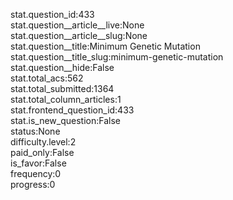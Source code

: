 stat.question_id:433  
stat.question__article__live:None  
stat.question__article__slug:None  
stat.question__title:Minimum Genetic Mutation  
stat.question__title_slug:minimum-genetic-mutation  
stat.question__hide:False  
stat.total_acs:562  
stat.total_submitted:1364  
stat.total_column_articles:1  
stat.frontend_question_id:433  
stat.is_new_question:False  
status:None  
difficulty.level:2  
paid_only:False  
is_favor:False  
frequency:0  
progress:0  
